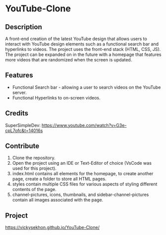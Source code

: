 # YouTube-Clone

## Description 
A front-end creation of the latest YouTube design that allows users to interact with YouTube design elements such as a functional search bar and hyperlinks to videos. The project uses the front-end stack (HTML, CSS, JS). The project can be expanded on in the future with a homepage that features more videos that are randomized when the screen is updated. 

## Features
- Functional Search bar - allowing a user to search videos on the YouTube server.
- Functional Hyperlinks to on-screen videos.

## Credits 
SuperSimpleDev: https://www.youtube.com/watch?v=G3e-cpL7ofc&t=14016s

## Contribute 
1. Clone the repository.
2. Open the project using an IDE or Text-Editor of choice (VsCode was used for this project).
3. index.html contains all elements for the homepage, to create another page, create a folder to store all HTML pages.
4. styles contain multiple CSS files for various aspects of styling different contents of the page.
5. channel-pictures, icons, thumbnails, and sidebar-channel-pictures contain all images associated with the page. 

## Project
https://vickysekhon.github.io/YouTube-Clone/
